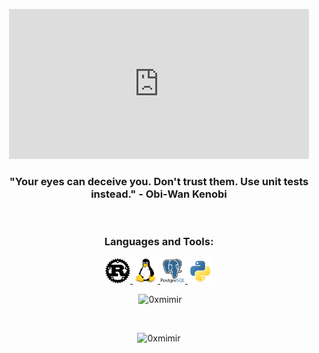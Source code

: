 <p align="center">
   <iframe  src="https://giphy.com/embed/Nx0rz3jtxtEre" width="480" height="240" frameBorder="0" class="giphy-embed" allowFullScreen></iframe>
</p>
<h3 align="center">"Your eyes can deceive you. Don't trust them. Use unit tests instead." - Obi-Wan Kenobi</h3>
<br />
<h3 align="center">Languages and Tools:</h3>
<p align="center">
   <a href="https://www.rust-lang.org" target="_blank" rel="noreferrer"> <img src="https://raw.githubusercontent.com/devicons/devicon/master/icons/rust/rust-plain.svg" alt="rust" width="40" height="40"/> </a>
   <a href="https://www.linux.org/" target="_blank" rel="noreferrer"> <img src="https://raw.githubusercontent.com/devicons/devicon/master/icons/linux/linux-original.svg" alt="linux" width="40" height="40"/> </a>
   <a href="https://www.postgresql.org" target="_blank" rel="noreferrer"> <img src="https://raw.githubusercontent.com/devicons/devicon/master/icons/postgresql/postgresql-original-wordmark.svg" alt="postgresql" width="40" height="40"/> </a> 
   <a href="https://www.python.org" target="_blank" rel="noreferrer"> <img src="https://raw.githubusercontent.com/devicons/devicon/master/icons/python/python-original.svg" alt="python" width="40" height="40"/> </a> 
</p>
<p align="center">&nbsp;<img  src="https://github-readme-stats.vercel.app/api?username=0xmimir&show_icons=true&locale=en" alt="0xmimir" /></p>
<br />
<p align="center"><img  src="https://github-readme-stats.vercel.app/api/top-langs?username=0xmimir&show_icons=true&locale=en&layout=compact" alt="0xmimir" /></p>